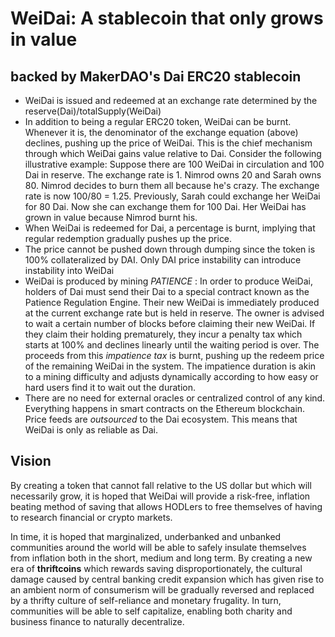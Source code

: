 # WeiDai: A stablecoin that only grows in value
## backed by MakerDAO's Dai ERC20 stablecoin
- WeiDai is issued and redeemed at an exchange rate determined by the reserve(Dai)/totalSupply(WeiDai)
- In addition to being a regular ERC20 token, WeiDai can be burnt. Whenever it is, the denominator of the exchange equation (above) declines, pushing up the price of WeiDai. This is the chief mechanism through which WeiDai gains value relative to Dai. Consider the following illustrative example:
Suppose there are 100 WeiDai in circulation and 100 Dai in reserve. The exchange rate is 1. Nimrod owns 20 and Sarah owns 80. Nimrod decides to burn them all because he's crazy. The exchange rate is now 100/80 = 1.25. Previously, Sarah could exchange her WeiDai for 80 Dai. Now she can exchange them for 100 Dai. Her WeiDai has grown in value because Nimrod burnt his.
- When WeiDai is redeemed for Dai, a percentage is burnt, implying that regular redemption gradually pushes up the price.
- The price cannot be pushed down through dumping since the token is 100% collateralized by DAI. Only DAI price instability can introduce instability into WeiDai
- WeiDai is produced by mining _PATIENCE_ : In order to produce WeiDai, holders of Dai must send their Dai to a special contract known as the Patience Regulation Engine. Their new WeiDai is immediately produced at the current exchange rate but is held in reserve. The owner is advised to wait a certain number of blocks before claiming their new WeiDai. If they claim their holding prematurely, they incur a penalty tax which starts at 100% and declines linearly until the waiting period is over. The proceeds from this *impatience tax* is burnt, pushing up the redeem price of the remaining WeiDai in the system. The impatience duration is akin to a mining difficulty and adjusts dynamically according to how easy or hard users find it to wait out the duration.
- There are no need for external oracles or centralized control of any kind. Everything happens in smart contracts on the Ethereum blockchain. Price feeds are *outsourced* to the Dai ecosystem. This means that WeiDai is only as reliable as Dai.

## Vision
By creating a token that cannot fall relative to the US dollar but which will necessarily grow, it is hoped that WeiDai will provide a risk-free, inflation beating method of saving that allows HODLers to free themselves of having to research financial or crypto markets. 

In time, it is hoped that marginalized, underbanked and unbanked communities around the world will be able to safely insulate themselves from inflation both in the short, medium and long term. By creating a new era of **thriftcoins** which rewards saving disproportionately, the cultural damage caused by central banking credit expansion which has given rise to an ambient norm of consumerism will be gradually reversed and replaced by a thrifty culture of self-reliance and monetary frugality. In turn, communities will be able to self capitalize, enabling both charity and business finance to naturally decentralize.